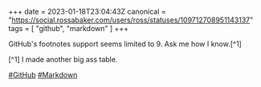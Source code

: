 +++
date = 2023-01-18T23:04:43Z
canonical = "https://social.rossabaker.com/users/ross/statuses/109712708951143137"
tags = [ "github", "markdown" ]
+++

<p>GitHub&#39;s footnotes support seems limited to 9.  Ask me how I know.[^1]</p><p>[^1] I made another big ass table.</p><p><a href="https://social.rossabaker.com/tags/GitHub" class="mention hashtag" rel="tag">#<span>GitHub</span></a> <a href="https://social.rossabaker.com/tags/Markdown" class="mention hashtag" rel="tag">#<span>Markdown</span></a></p>
